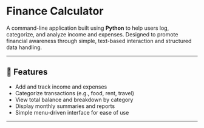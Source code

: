 # Finance Calculator
A command-line application built using **Python** to help users log, categorize, and analyze income and expenses. Designed to promote financial awareness through simple, text-based interaction and structured data handling.

---

## 🚀 Features

- Add and track income and expenses  
- Categorize transactions (e.g., food, rent, travel)  
- View total balance and breakdown by category  
- Display monthly summaries and reports  
- Simple menu-driven interface for ease of use

---

